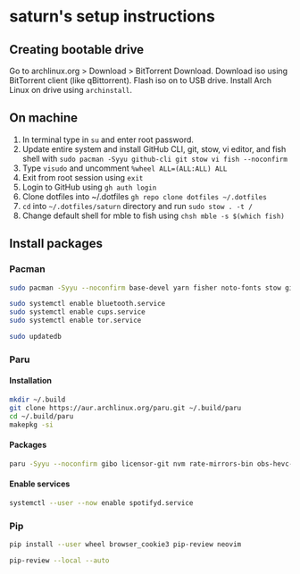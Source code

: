# saturn's setup instructions

## Creating bootable drive

Go to archlinux.org > Download > BitTorrent Download.
Download iso using BitTorrent client (like qBittorrent).
Flash iso on to USB drive.
Install Arch Linux on drive using `archinstall`.

## On machine

  1. In terminal type in `su` and enter root password.
  2. Update entire system and install GitHub CLI, git, stow, vi editor, and fish shell with `sudo pacman -Syyu github-cli git stow vi fish --noconfirm`
  3. Type `visudo` and uncomment `%wheel ALL=(ALL:ALL) ALL`
  4. Exit from root session using `exit`
  5. Login to GitHub using `gh auth login`
  6. Clone dotfiles into ~/.dotfiles `gh repo clone dotfiles ~/.dotfiles`
  7. `cd` into `~/.dotfiles/saturn` directory and run `sudo stow . -t /`
  8. Change default shell for mble to fish using `chsh mble -s $(which fish)`

## Install packages

### Pacman

```sh
sudo pacman -Syyu --noconfirm base-devel yarn fisher noto-fonts stow gimp cups whois mpv celluloid barrier gimp firefox chromium epiphany tor proxychains-ng neofetch screenfetch exa tree curl wget transmission-cli ueberzug highlight ffmpegthumbnailer elinks ranger plocate coreutils sharutils cpio lzip lzop man-pages man-db dconf dconf-editor dash fish tmux powerline python python-pip nodejs deno hugo wireshark-qt wireshark-cli termshark qbittorrent youtube-dl wl-clipboard marker neovim code gedit bluez bluez-utils gnome-firmware foot alacritty redshift spotifyd zathura ntfs-3g plocate

sudo systemctl enable bluetooth.service
sudo systemctl enable cups.service
sudo systemctl enable tor.service

sudo updatedb
```

### Paru
#### Installation

```sh
mkdir ~/.build
git clone https://aur.archlinux.org/paru.git ~/.build/paru
cd ~/.build/paru
makepkg -si
```

#### Packages

```sh
paru -Syyu --noconfirm gibo licensor-git nvm rate-mirrors-bin obs-hevc-vaapi-git ttf-liberation googler ddgr code-marketplace adwaita-dark clipman neovide polymc-bin systemd-cron sublime-text-4 peazip-gtk2-bin atool spotifyd spot-client ttf-ms-fonts nerd-fonts-complete chrome-gnome-shell
```

#### Enable services

```sh
systemctl --user --now enable spotifyd.service
```

### Pip

```sh
pip install --user wheel browser_cookie3 pip-review neovim

pip-review --local --auto
```
